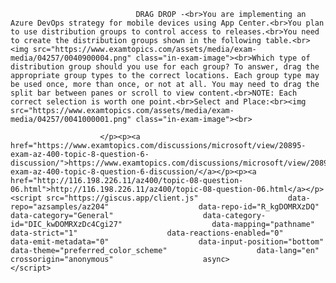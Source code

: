 <p class="card-text">
							
								DRAG DROP -<br>You are implementing an Azure DevOps strategy for mobile devices using App Center.<br>You plan to use distribution groups to control access to releases.<br>You need to create the distribution groups shown in the following table.<br><img src="https://www.examtopics.com/assets/media/exam-media/04257/0040900004.png" class="in-exam-image"><br>Which type of distribution group should you use for each group? To answer, drag the appropriate group types to the correct locations. Each group type may be used once, more than once, or not at all. You may need to drag the split bar between panes or scroll to view content.<br>NOTE: Each correct selection is worth one point.<br>Select and Place:<br><img src="https://www.examtopics.com/assets/media/exam-media/04257/0041000001.png" class="in-exam-image"><br>
							
						</p><p><a href="https://www.examtopics.com/discussions/microsoft/view/20895-exam-az-400-topic-8-question-6-discussion/">https://www.examtopics.com/discussions/microsoft/view/20895-exam-az-400-topic-8-question-6-discussion/</a></p><p><a href="http://116.198.226.11/az400/topic-08-question-06.html">http://116.198.226.11/az400/topic-08-question-06.html</a></p><script src="https://giscus.app/client.js"                    data-repo="azsamples/az204"                    data-repo-id="R_kgDOMRXzDQ"                    data-category="General"                    data-category-id="DIC_kwDOMRXzDc4Cgi27"                    data-mapping="pathname"                    data-strict="1"                    data-reactions-enabled="0"                    data-emit-metadata="0"                    data-input-position="bottom"                    data-theme="preferred_color_scheme"                    data-lang="en"                    crossorigin="anonymous"                    async>                    </script>